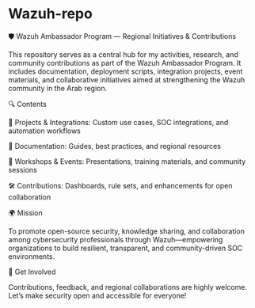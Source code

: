 # Wazuh-repo
🛡️ Wazuh Ambassador Program — Regional Initiatives & Contributions

This repository serves as a central hub for my activities, research, and community contributions as part of the Wazuh Ambassador Program.
It includes documentation, deployment scripts, integration projects, event materials, and collaborative initiatives aimed at strengthening the Wazuh community in the Arab region.

🔍 Contents

🧩 Projects & Integrations: Custom use cases, SOC integrations, and automation workflows

📘 Documentation: Guides, best practices, and regional resources

🧠 Workshops & Events: Presentations, training materials, and community sessions

🛠️ Contributions: Dashboards, rule sets, and enhancements for open collaboration

🌍 Mission

To promote open-source security, knowledge sharing, and collaboration among cybersecurity professionals through Wazuh—empowering organizations to build resilient, transparent, and community-driven SOC environments.

🤝 Get Involved

Contributions, feedback, and regional collaborations are highly welcome. Let’s make security open and accessible for everyone!
